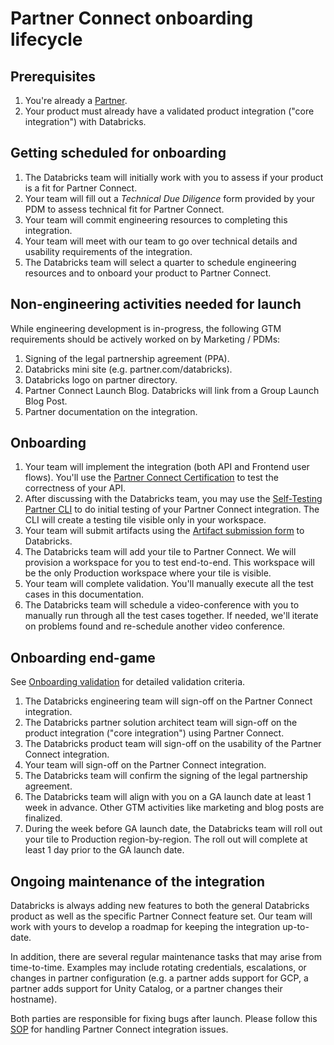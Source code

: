 # Partner Connect onboarding lifecycle

## Prerequisites
1. You're already a [Partner](https://partners.databricks.com).
2. Your product must already have a validated product integration ("core integration") with Databricks.

## Getting scheduled for onboarding

1. The Databricks team will initially work with you to assess if your product is a fit for Partner Connect.
2. Your team will fill out a _Technical Due Diligence_ form provided by your PDM to assess technical fit for Partner Connect.
3. Your team will commit engineering resources to completing this integration.
4. Your team will meet with our team to go over technical details and usability requirements of the integration.
5. The Databricks team will select a quarter to schedule engineering resources and to onboard your product to Partner Connect.

## Non-engineering activities needed for launch
While engineering development is in-progress, the following GTM requirements should be actively worked on by Marketing / PDMs:
1. Signing of the legal partnership agreement (PPA).
2. Databricks mini site (e.g. partner.com/databricks).
3. Databricks logo on partner directory.
4. Partner Connect Launch Blog.  Databricks will link from a Group Launch Blog Post.
5. Partner documentation on the integration.

## Onboarding

1. Your team will implement the integration (both API and Frontend user flows).  You'll use the [Partner Connect Certification](README.md#partner-connect-certification) to test the correctness of your API.
2. After discussing with the Databricks team, you may use the [Self-Testing Partner CLI](self-testing-partner-cli/README.md) to do initial testing of your Partner Connect integration.  The CLI will create a testing tile visible only in your workspace.
3. Your team will submit artifacts using the [Artifact submission form](https://docs.google.com/forms/d/e/1FAIpQLSc2vcAqAOVlE7Llo3GMhLrK3klzYXQ5LeWyqaR6L20RjHpygQ/viewform?usp=sf_link) to Databricks.
4. The Databricks team will add your tile to Partner Connect.  We will provision a workspace for you to test end-to-end.  This workspace will be the only Production workspace where your tile is visible.
5. Your team will complete validation.  You'll manually execute all the test cases in this documentation.
6. The Databricks team will schedule a video-conference with you to manually run through all the test cases together.  If needed, we'll iterate on problems found and re-schedule another video conference.

## Onboarding end-game

See [Onboarding validation](OnboardingValidationDoc.md) for detailed validation criteria.

1. The Databricks engineering team will sign-off on the Partner Connect integration.
2. The Databricks partner solution architect team will sign-off on the product integration ("core integration") using Partner Connect.
3. The Databricks product team will sign-off on the usability of the Partner Connect integration.
4. Your team will sign-off on the Partner Connect integration.
5. The Databricks team will confirm the signing of the legal partnership agreement.
6. The Databricks team will align with you on a GA launch date at least 1 week in advance.  Other GTM activities like marketing and blog posts are finalized.
7. During the week before GA launch date, the Databricks team will roll out your tile to Production region-by-region.  The roll out will complete at least 1 day prior to the GA launch date.

## Ongoing maintenance of the integration

Databricks is always adding new features to both the general Databricks product as well as the specific Partner Connect feature set.  Our team will work with yours to develop a roadmap for keeping the integration up-to-date.

In addition, there are several regular maintenance tasks that may arise from time-to-time.  Examples may include rotating credentials, escalations, or changes in partner configuration (e.g. a partner adds support for GCP, a partner adds support for Unity Catalog, or a partner changes their hostname).

Both parties are responsible for fixing bugs after launch. Please follow this [SOP](https://docs.google.com/document/d/1sZVMdGCHYrWFYUw-_uy8hPRzL-wJm9ActYh2L02SWjk/edit?usp=sharing) for handling Partner Connect integration issues. 
